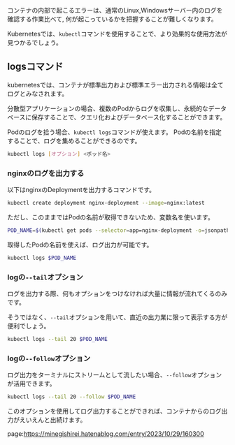


コンテナの内部で起こるエラーは、通常のLinux,Windowsサーバー内のログを確認する作業比べて,
何が起こっているかを把握することが難しくなります。

Kubernetesでは、`kubectl`コマンドを使用することで、より効果的な使用方法が見つかるでしょう。

## logsコマンド

kubernetesでは、コンテナが標準出力および標準エラー出力される情報は全てログとみなされます。

分散型アプリケーションの場合、複数のPodからログを収集し、永続的なデータベースに保存することで、クエリ化およびデータベース化することができます。

Podのログを拾う場合、`kubectl logs`コマンドが使えます。
Podの名前を指定することで、ログを集めることができるのです。

```sh
kubectl logs [オプション] <ポッド名>
```

### nginxのログを出力する

以下はnginxのDeploymentを出力するコマンドです。

```sh
kubectl create deployment nginx-deployment --image=nginx:latest
```

ただし、このままではPodの名前が取得できないため、変数名を使います。

```sh
POD_NAME=$(kubectl get pods --selector=app=nginx-deployment -o=jsonpath='{.items[0].metadata.name}')
```

取得したPodの名前を使えば、ログ出力が可能です。

```sh
kubectl logs $POD_NAME
```


### logの`--tail`オプション

ログを出力する際、何もオプションをつけなければ大量に情報が流れてくるのみです。

そうではなく、`--tail`オプションを用いて、直近の出力業に限って表示する方が便利でしょう。

```sh
kubectl logs --tail 20 $POD_NAME 
```


### logの`--follow`オプション

ログ出力をターミナルにストリームとして流したい場合、`--follow`オプションが活用できます。

```sh
kubectl logs --tail 20 --follow $POD_NAME 
```

このオプションを使用してログ出力することができれば、コンテナからのログ出力がえいえんと出続けます。




page:https://minegishirei.hatenablog.com/entry/2023/10/29/160300